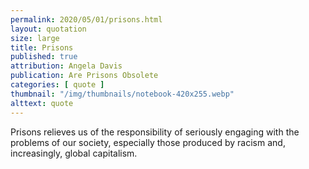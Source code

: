 ```yaml
---
permalink: 2020/05/01/prisons.html
layout: quotation
size: large
title: Prisons
published: true
attribution: Angela Davis
publication: Are Prisons Obsolete
categories: [ quote ]
thumbnail: "/img/thumbnails/notebook-420x255.webp"
alttext: quote
---
```


Prisons relieves us of the responsibility of seriously engaging with the problems of our society, 
especially those produced by racism and, increasingly, global capitalism.
